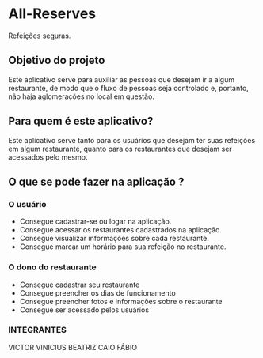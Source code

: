 
# All-Reserves 
Refeições seguras.
## Objetivo do projeto

Este aplicativo serve para auxiliar as pessoas que desejam ir a algum restaurante, de modo que o fluxo de pessoas seja controlado e, portanto, não haja aglomerações no local em questão.

## Para quem é este aplicativo?

Este aplicativo serve tanto para os usuários que desejam ter suas refeições em algum restaurante, quanto para os restaurantes que desejam ser acessados pelo mesmo.

## O que se pode fazer na aplicação ? 

### O usuário
  * Consegue cadastrar-se ou logar na aplicação.
  * Consegue acessar os restaurantes cadastrados na aplicação.
  * Consegue visualizar informações sobre cada restaurante.
  * Consegue marcar um horário para sua refeição no restaurante.

### O dono do restaurante
  * Consegue cadastrar seu restaurante
  * Consegue preencher os dias de funcionamento
  * Consegue preencher fotos e informações sobre o restaurante
  * Consegue ser acessado pelos usuários

### INTEGRANTES
VICTOR
VINICIUS
BEATRIZ
CAIO
FÁBIO
